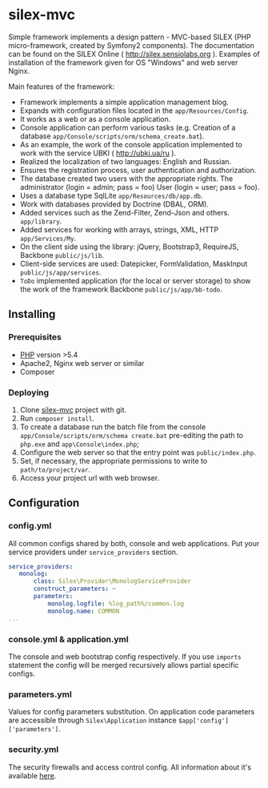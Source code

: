 # silex-mvc 

Simple framework implements a design pattern - MVC-based SILEX (PHP micro-framework,
created by Symfony2 components). The documentation can be found on the SILEX
Online ( http://silex.sensiolabs.org ). Examples of installation of the framework given for OS "Windows"
and web server Nginx.

Main features of the framework:
* Framework implements a simple application management blog.
* Expands with configuration files located in the `app/Resources/Сonfig`.
* It works as a web or as a console application.
* Console application can perform various tasks (e.g. Creation of a database `app/Console/scripts/orm/schema_create.bat`).
* As an example, the work of the console application implemented to work with the service UBKI ( http://ubki.ua/ru ).
* Realized the localization of two languages: English and Russian.
* Ensures the registration process, user authentication and authorization.
* The database created two users with the appropriate rights. The administrator (login = admin; pass = foo) User (login = user; pass = foo).
* Uses a database type SqlLite `app/Resources/db/app.db`.
* Work with databases provided by Doctrine (DBAL, ORM).
* Added services such as the Zend-Filter, Zend-Json and others. `app/library`.
* Added services for working with arrays, strings, XML, HTTP `app/Services/My`.
* On the client side using the library: jQuery, Bootstrap3, RequireJS, Backbone `public/js/lib`.
* Client-side services are used: Datepicker, FormValidation, MaskInput `public/js/app/services`.
* `ToDo` implemented application (for the local or server storage) to show the work of the framework Backbone `public/js/app/bb-todo`.

## Installing

### Prerequisites

- [PHP]( http://php.net ) version >5.4
- Apache2, Nginx web server or similar
- Composer

### Deploying

1. Clone [silex-mvc]( https://github.com/bsa-git/silex-mvc ) project with git.
2. Run `composer install`.
3. To create a database run the batch file from the console `app/Console/scripts/orm/schema create.bat` 
   pre-editing the path to` php.exe` and `app\Console\index.php`;
4. Configure the web server so that the entry point was `public/index.php`.
5. Set, if necessary, the appropriate permissions to write to `path/to/project/var`.
6. Access your project url with web browser.

## Configuration

### config.yml
All common configs shared by both, console and web applications. Put your service
providers under `service_providers` section.

 ```yaml
 service_providers:
    monolog:
        class: Silex\Provider\MonologServiceProvider
        construct_parameters: ~
        parameters:
            monolog.logfile: %log_path%/common.log
            monolog.name: COMMON
 ...
 ```

### console.yml \& application.yml
The console and web bootstrap config respectively. If you use `imports` statement
the config will be merged recursively allows partial specific configs.

### parameters.yml
Values for config parameters substitution. On application code parameters are 
accessible through `Silex\Application` instance `$app['config']['parameters']`.

### security.yml
The security firewalls and access control config. All information about it's available
[here]( http://silex.sensiolabs.org/doc/providers/security.html ).

